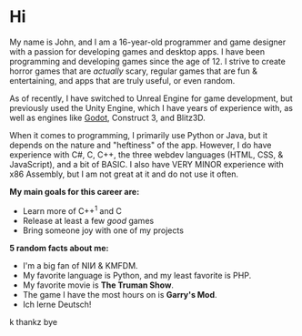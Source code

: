 # Hi

My name is John, and I am a 16-year-old programmer and game designer with a passion for developing games and desktop apps. I have been programming and developing games since the age of 12. I strive to create horror games that are *actually* scary, regular games that are fun & entertaining, and apps that are truly useful, or even random.

As of recently, I have switched to Unreal Engine for game development, but previously used the Unity Engine, which I have years of experience with, as well as engines like [Godot](https://github.com/godotengine/godot), Construct 3, and Blitz3D.

When it comes to programming, I primarily use Python or Java, but it depends on the nature and "heftiness" of the app. However, I do have experience with C#, C, C++, the three webdev languages (HTML, CSS, & JavaScript), and a bit of BASIC. I also have VERY MINOR experience with x86 Assembly, but I am not great at it and do not use it often.

__My main goals for this career are:__
- Learn more of C++<sup>1</sup> and C
- Release at least a few *good* games
- Bring someone joy with one of my projects

__5 random facts about me:__
- I'm a big fan of NIИ & KMFDM.
- My favorite language is Python, and my least favorite is PHP. 
- My favorite movie is **The Truman Show**.
- The game I have the most hours on is **Garry's Mod**.
- Ich lerne Deutsch!

k thankz bye
